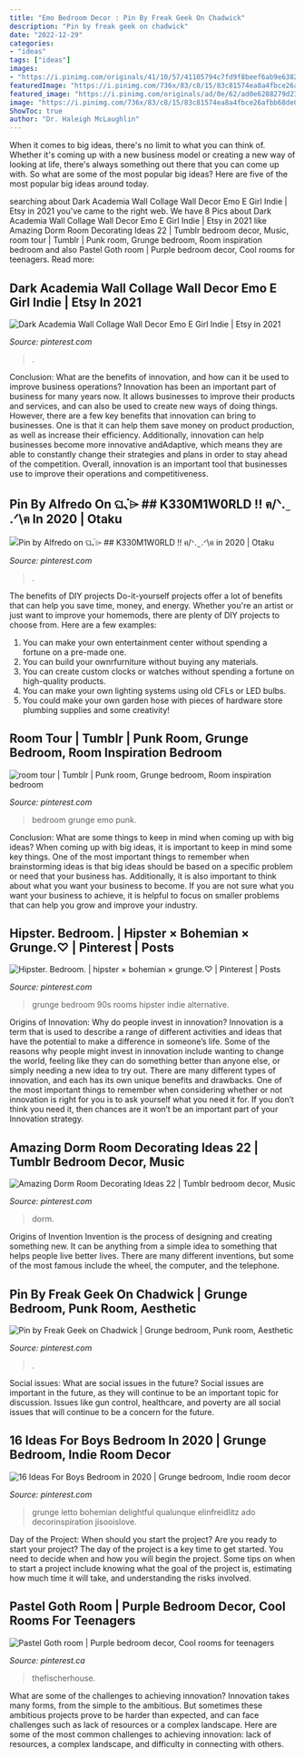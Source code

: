 ```yaml
---
title: "Emo Bedroom Decor : Pin By Freak Geek On Chadwick"
description: "Pin by freak geek on chadwick"
date: "2022-12-29"
categories:
- "ideas"
tags: ["ideas"]
images:
- "https://i.pinimg.com/originals/41/10/57/41105794c7fd9f8beef6ab9e63820762.jpg"
featuredImage: "https://i.pinimg.com/736x/83/c8/15/83c81574ea8a4fbce26afbb68de0b3b1.jpg"
featured_image: "https://i.pinimg.com/originals/ad/0e/62/ad0e6288279d2382137fd3cf6d924718.png"
image: "https://i.pinimg.com/736x/83/c8/15/83c81574ea8a4fbce26afbb68de0b3b1.jpg"
ShowToc: true
author: "Dr. Haleigh McLaughlin"
---
```



When it comes to big ideas, there's no limit to what you can think of. Whether it's coming up with a new business model or creating a new way of looking at life, there's always something out there that you can come up with. So what are some of the most popular big ideas? Here are five of the most popular big ideas around today.

	

		
searching about Dark Academia Wall Collage Wall Decor Emo E Girl Indie | Etsy in 2021 you've came to the right web. We have 8 Pics about Dark Academia Wall Collage Wall Decor Emo E Girl Indie | Etsy in 2021 like Amazing Dorm Room Decorating Ideas 22 | Tumblr bedroom decor, Music, room tour | Tumblr | Punk room, Grunge bedroom, Room inspiration bedroom and also Pastel Goth room | Purple bedroom decor, Cool rooms for teenagers. Read more:
		
    
## Dark Academia Wall Collage Wall Decor Emo E Girl Indie | Etsy In 2021

<img loading=lazy src="https://i.pinimg.com/736x/d2/ab/d5/d2abd589ebbab179c301aa1243046518.jpg" onerror="this.onerror=null;this.src='https://tse4.mm.bing.net/th?id=OIP.9uye4vJm3ZH3wo6xyLfk1AHaMd&amp;pid=15.1';" alt="Dark Academia Wall Collage Wall Decor Emo E Girl Indie | Etsy in 2021">

_Source: pinterest.com_

>. 

	

Conclusion: What are the benefits of innovation, and how can it be used to improve business operations?
Innovation has been an important part of business for many years now. It allows businesses to improve their products and services, and can also be used to create new ways of doing things. However, there are a few key benefits that innovation can bring to businesses. One is that it can help them save money on product production, as well as increase their efficiency. Additionally, innovation can help businesses become more innovative andAdaptive, which means they are able to constantly change their strategies and plans in order to stay ahead of the competition. Overall, innovation is an important tool that businesses use to improve their operations and competitiveness.

    
## Pin By Alfredo On ଘ､๋⌲ ## K330M1W0RLD !! ฅ/ᐠ. ̫ .ᐟ\ฅ In 2020 | Otaku

<img loading=lazy src="https://i.pinimg.com/736x/b2/82/85/b282857ab70dcf234ef720eb7714df8f.jpg" onerror="this.onerror=null;this.src='https://tse3.mm.bing.net/th?id=OIP.kqwq7TB7aWu633QOC9W4SgHaHR&amp;pid=15.1';" alt="Pin by Alfredo on ଘ､๋⌲ ## K330M1W0RLD !! ฅ/ᐠ. ̫ .ᐟ\ฅ in 2020 | Otaku">

_Source: pinterest.com_

>. 

	

The benefits of DIY projects
Do-it-yourself projects offer a lot of benefits that can help you save time, money, and energy. Whether you're an artist or just want to improve your homemods, there are plenty of DIY projects to choose from. Here are a few examples: 
1. You can make your own entertainment center without spending a fortune on a pre-made one. 
2. You can build your ownrfurniture without buying any materials. 
3. You can create custom clocks or watches without spending a fortune on high-quality products. 
4. You can make your own lighting systems using old CFLs or LED bulbs. 
5. You could make your own garden hose with pieces of hardware store plumbing supplies and some creativity!

    
## Room Tour | Tumblr | Punk Room, Grunge Bedroom, Room Inspiration Bedroom

<img loading=lazy src="https://i.pinimg.com/736x/a4/6f/3f/a46f3f5ca552801b1f38593158b41eee--emo-bedroom-dream-bedroom.jpg" onerror="this.onerror=null;this.src='https://tse2.mm.bing.net/th?id=OIP.Ti0cP-3BCRHbHKyG5MPbTwHaJ4&amp;pid=15.1';" alt="room tour | Tumblr | Punk room, Grunge bedroom, Room inspiration bedroom">

_Source: pinterest.com_

>bedroom grunge emo punk. 

	

Conclusion: What are some things to keep in mind when coming up with big ideas?
When coming up with big ideas, it is important to keep in mind some key things. One of the most important things to remember when brainstorming ideas is that big ideas should be based on a specific problem or need that your business has. Additionally, it is also important to think about what you want your business to become. If you are not sure what you want your business to achieve, it is helpful to focus on smaller problems that can help you grow and improve your industry.

    
## Hipster. Bedroom. | Hipster × Bohemian × Grunge.♡ | Pinterest | Posts

<img loading=lazy src="https://s-media-cache-ak0.pinimg.com/736x/d7/f8/82/d7f882f7b5cf5f19c7c8dff2bf4f7207.jpg" onerror="this.onerror=null;this.src='https://tse1.mm.bing.net/th?id=OIP.kGS-swt0D5USVK6nthz5ZQHaEy&amp;pid=15.1';" alt="Hipster. Bedroom. | hipster × bohemian × grunge.♡ | Pinterest | Posts">

_Source: pinterest.com_

>grunge bedroom 90s rooms hipster indie alternative. 

	

Origins of Innovation: Why do people invest in innovation?
Innovation is a term that is used to describe a range of different activities and ideas that have the potential to make a difference in someone’s life. Some of the reasons why people might invest in innovation include wanting to change the world, feeling like they can do something better than anyone else, or simply needing a new idea to try out. There are many different types of innovation, and each has its own unique benefits and drawbacks. One of the most important things to remember when considering whether or not innovation is right for you is to ask yourself what you need it for. If you don’t think you need it, then chances are it won’t be an important part of your Innovation strategy.

    
## Amazing Dorm Room Decorating Ideas 22 | Tumblr Bedroom Decor, Music

<img loading=lazy src="https://i.pinimg.com/736x/83/c8/15/83c81574ea8a4fbce26afbb68de0b3b1.jpg" onerror="this.onerror=null;this.src='https://tse3.mm.bing.net/th?id=OIP.qRHVih9FqI7joZAsdbzGjgHaE_&amp;pid=15.1';" alt="Amazing Dorm Room Decorating Ideas 22 | Tumblr bedroom decor, Music">

_Source: pinterest.com_

>dorm. 

	

Origins of Invention
Invention is the process of designing and creating something new. It can be anything from a simple idea to something that helps people live better lives. There are many different inventions, but some of the most famous include the wheel, the computer, and the telephone.

    
## Pin By Freak Geek On Chadwick | Grunge Bedroom, Punk Room, Aesthetic

<img loading=lazy src="https://i.pinimg.com/originals/ad/0e/62/ad0e6288279d2382137fd3cf6d924718.png" onerror="this.onerror=null;this.src='https://tse2.mm.bing.net/th?id=OIP.rl0X8Fpar-1r-Sxa6a9aCAHaE8&amp;pid=15.1';" alt="Pin by Freak Geek on Chadwick | Grunge bedroom, Punk room, Aesthetic">

_Source: pinterest.com_

>. 

	

Social issues: What are social issues in the future?
Social issues are important in the future, as they will continue to be an important topic for discussion. Issues like gun control, healthcare, and poverty are all social issues that will continue to be a concern for the future.

    
## 16 Ideas For Boys Bedroom In 2020 | Grunge Bedroom, Indie Room Decor

<img loading=lazy src="https://i.pinimg.com/originals/41/10/57/41105794c7fd9f8beef6ab9e63820762.jpg" onerror="this.onerror=null;this.src='https://tse3.mm.bing.net/th?id=OIP.Kqh4pemaMUmIyT-vWfrkkwAAAA&amp;pid=15.1';" alt="16 Ideas For Boys Bedroom in 2020 | Grunge bedroom, Indie room decor">

_Source: pinterest.com_

>grunge letto bohemian delightful qualunque elinfreidlitz ado decorinspiration jisooislove. 

	

Day of the Project: When should you start the project?
Are you ready to start your project? The day of the project is a key time to get started. You need to decide when and how you will begin the project. Some tips on when to start a project include knowing what the goal of the project is, estimating how much time it will take, and understanding the risks involved.

    
## Pastel Goth Room | Purple Bedroom Decor, Cool Rooms For Teenagers

<img loading=lazy src="https://i.pinimg.com/736x/2a/66/8e/2a668ec20fe3319ee3c31c4288e21161--pastel-goth-bedroom-pastel-room.jpg" onerror="this.onerror=null;this.src='https://tse3.mm.bing.net/th?id=OIP.BdZP3YJpU1RZShS54E4lcAHaGE&amp;pid=15.1';" alt="Pastel Goth room | Purple bedroom decor, Cool rooms for teenagers">

_Source: pinterest.ca_

>thefischerhouse. 

	

What are some of the challenges to achieving innovation?
Innovation takes many forms, from the simple to the ambitious. But sometimes these ambitious projects prove to be harder than expected, and can face challenges such as lack of resources or a complex landscape. Here are some of the most common challenges to achieving innovation: lack of resources, a complex landscape, and difficulty in connecting with others.

